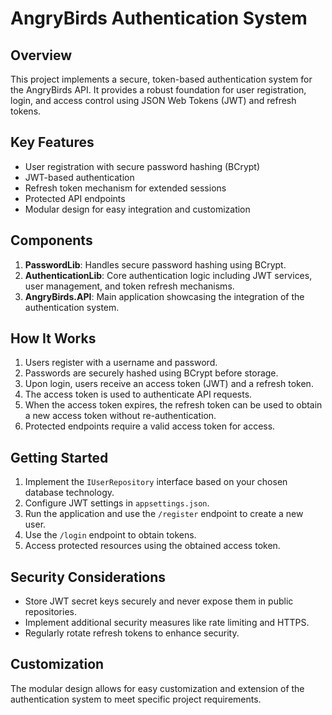 # AngryBirds Authentication System

## Overview

This project implements a secure, token-based authentication system for the AngryBirds API. It provides a robust foundation for user registration, login, and access control using JSON Web Tokens (JWT) and refresh tokens.

## Key Features

- User registration with secure password hashing (BCrypt)
- JWT-based authentication
- Refresh token mechanism for extended sessions
- Protected API endpoints
- Modular design for easy integration and customization

## Components

1. **PasswordLib**: Handles secure password hashing using BCrypt.
2. **AuthenticationLib**: Core authentication logic including JWT services, user management, and token refresh mechanisms.
3. **AngryBirds.API**: Main application showcasing the integration of the authentication system.

## How It Works

1. Users register with a username and password.
2. Passwords are securely hashed using BCrypt before storage.
3. Upon login, users receive an access token (JWT) and a refresh token.
4. The access token is used to authenticate API requests.
5. When the access token expires, the refresh token can be used to obtain a new access token without re-authentication.
6. Protected endpoints require a valid access token for access.

## Getting Started

1. Implement the `IUserRepository` interface based on your chosen database technology.
2. Configure JWT settings in `appsettings.json`.
3. Run the application and use the `/register` endpoint to create a new user.
4. Use the `/login` endpoint to obtain tokens.
5. Access protected resources using the obtained access token.

## Security Considerations

- Store JWT secret keys securely and never expose them in public repositories.
- Implement additional security measures like rate limiting and HTTPS.
- Regularly rotate refresh tokens to enhance security.

## Customization

The modular design allows for easy customization and extension of the authentication system to meet specific project requirements.
